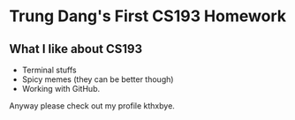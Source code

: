 # Trung Dang's First CS193 Homework

## What I like about CS193
- Terminal stuffs
- Spicy memes (they can be better though)
- Working with GitHub.

Anyway please check out my profile kthxbye.
